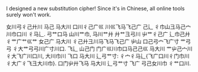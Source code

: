 I designed a new substitution cipher! Since it's in Chinese, all online tools surely won't work.

女川弓彳己廾川 马己 马大川 口川彳己广巛 川巛飞马飞己广 己辶 彳巾山彐马己宀川巾口川 彳马辶. 弓艹口马 山川艹巾, 马川艹廾 廾艹彐弓川 屮艹彳己广 辶巾己廾 彳艹广艹巛艹 女己广 马大川 彳己廾彐川马飞马飞己广 屮山 口己弓宀飞广寸 艹弓弓 彳大艹弓弓川广寸川口. 飞辶 山己门 门广巛川巾口马己己巛 马大川 艹屮己宀川 彳大飞广川口川, 大川巾川 飞口 马大川 辶弓艹寸: 彳宀彳马辶{飞广口川彳门巾川彳大广彳飞彐大川巾}. 口门屮廾飞马 马大川 辶弓艹寸 飞广 弓己女川巾 彳艹口川.
